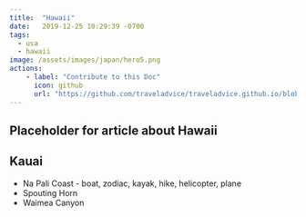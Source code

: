 ```yaml
---
title:  "Hawaii"
date:   2019-12-25 10:29:39 -0700
tags: 
  - usa 
  - hawaii
image: /assets/images/japan/hero5.png
actions:
    - label: "Contribute to this Doc"
      icon: github
      url: "https://github.com/traveladvice/traveladvice.github.io/blob/master/_posts/2019-12-25-hawaii.markdown"
---
```



## Placeholder for article about Hawaii

## Kauai

* Na Pali Coast - boat, zodiac, kayak, hike, helicopter, plane
* Spouting Horn
* Waimea Canyon

